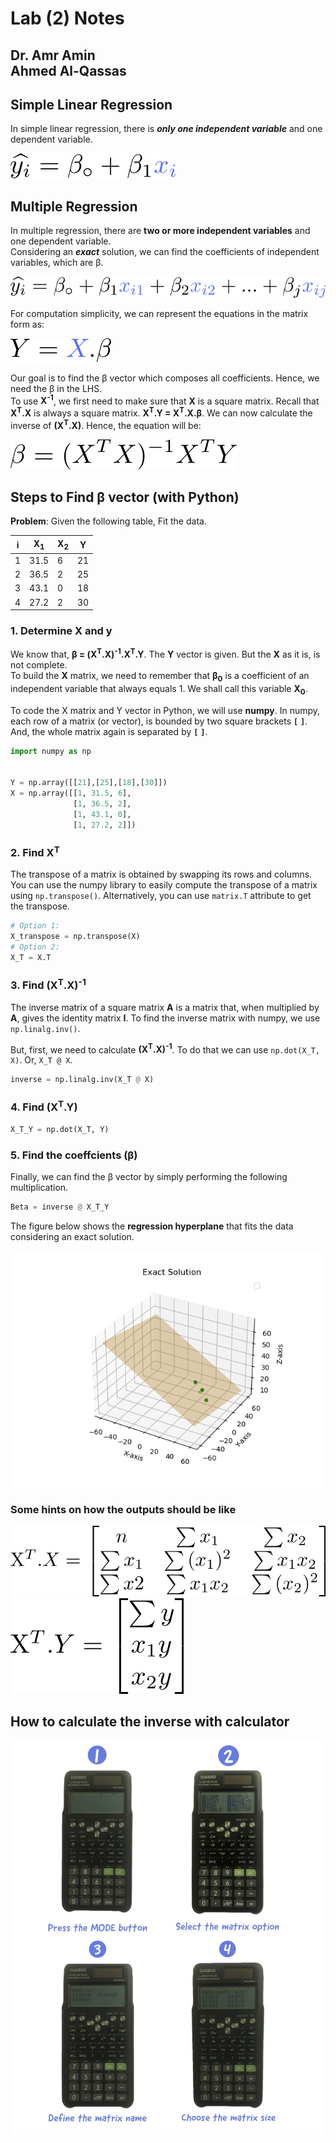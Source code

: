 # Lab (2) Notes
Dr. Amr Amin  
Ahmed Al-Qassas
---
## Simple Linear Regression
In simple linear regression, there is _**only one independent variable**_ and one dependent variable.

![img_1.png](img_1.png)
## Multiple Regression
In multiple regression, there are **two or more independent variables** and one dependent variable.  
Considering an _**exact**_ solution, we can find the coefficients of independent variables, which are β.

![img_2.png](img_2.png)  

For computation simplicity, we can represent the equations in the matrix form as:  

![img_3.png](img_3.png)

Our goal is to find the β vector which composes all coefficients. Hence, we need the β in the LHS.   
To use **X<sup>-1</sup>**, we first need to make sure that **X** is a square matrix. Recall that **X<sup>T</sup>.X** is always a square matrix. **X<sup>T</sup>.Y = X<sup>T</sup>.X.β**. We can now calculate the inverse of **(X<sup>T</sup>.X)**. Hence, the equation will be:  

![img_4.png](img_4.png)

## Steps to Find β vector (with Python)
**Problem**: Given the following table, Fit the data.

| i | X<sub>1</sub> | X<sub>2</sub> | Y  |
|---|---------------|---------------|----|
| 1 | 31.5          | 6             | 21 |
| 2 | 36.5          | 2             | 25 |
| 3 | 43.1          | 0             | 18 |
| 4 | 27.2          | 2             | 30 |
### 1. Determine X and y
We know that, **β = (X<sup>T</sup>.X)<sup>-1</sup>.X<sup>T</sup>.Y**. The **Y** vector is given. But the **X** as it is, is not complete.  
To build the **X** matrix, we need to remember that **β<sub>0</sub>** is a coefficient of an independent variable that always equals 1. We shall call this variable **X<sub>0</sub>**.  

To code the X matrix and Y vector in Python, we will use **numpy**. In numpy, each row of a matrix (or vector), is bounded by two square brackets **`[`** **`]`**. And, the whole matrix again is separated by **`[`** **`]`**.

```Python
import numpy as np


Y = np.array([[21],[25],[18],[30]])
X = np.array([[1, 31.5, 6], 
              [1, 36.5, 2], 
              [1, 43.1, 0], 
              [1, 27.2, 2]])
```

### 2. Find X<sup>T</sup>
The transpose of a matrix is obtained by swapping its rows and columns. You can use the numpy library to easily compute the transpose of a matrix using `np.transpose()`. Alternatively, you can use `matrix.T` attribute to get the transpose.

```Python
# Option 1:
X_transpose = np.transpose(X)
# Option 2:
X_T = X.T
```

### 3. Find (X<sup>T</sup>.X)<sup>-1</sup>
The inverse matrix of a square matrix **A** is a matrix that, when multiplied by **A**, gives the identity matrix **I**. To find the inverse matrix with numpy, we use `np.linalg.inv()`.

But, first, we need to calculate **(X<sup>T</sup>.X)<sup>-1</sup>**. To do that we can use `np.dot(X_T, X)`. Or, `X_T @ X`.

```Python
inverse = np.linalg.inv(X_T @ X)
```

### 4. Find (X<sup>T</sup>.Y)
```python
X_T_Y = np.dot(X_T, Y)
```

### 5. Find the coeffcients (β)
Finally, we can find the β vector by simply performing the following multiplication.
```python
Beta = inverse @ X_T_Y
```  
The figure below shows the **regression hyperplane** that fits the data considering an exact solution.  

![img_9.png](img_9.png)

### Some hints on how the outputs should be like
![img_7.png](img_7.png)  
![img_8.png](img_8.png)

## How to calculate the inverse with calculator
![img_10.png](img_10.png)